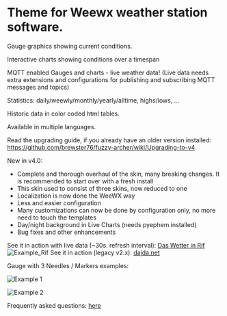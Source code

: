 Theme for Weewx weather station software.
============
Gauge graphics showing current conditions.

Interactive charts showing conditions over a timespan

MQTT enabled Gauges and charts - live weather data! 
(Live data needs extra extensions and configurations for publishing and subscribing MQTT messages and topics)

Statistics: daily/weewly/monthly/yearly/alltime, highs/lows, ...

Historic data in color coded html tables.

Available in multiple languages.

Read the upgrading guide, if you already have an older version installed: https://github.com/brewster76/fuzzy-archer/wiki/Upgrading-to-v4

New in v4.0:

- Complete and thorough overhaul of the skin, many breaking changes. It is recommended to start over with a fresh install
- This skin used to consist of three skins, now reduced to one
- Localization is now done the WeeWX way
- Less and easier configuration
- Many customizations can now be done by configuration only, no more need to touch the templates
- Day/night background in Live Charts (needs pyephem installed)
- Bug fixes and other enhancements

See it in action with live data (~30s. refresh interval): 
[Das Wetter in Rif](https://www.kainzbauer.net/weather/Rif/)
![Example_Rif](https://kainzbauer.net/example_rif.png)
See it in action (legacy v2.x): [dajda.net](http://dajda.net/)

Gauge with 3 Needles / Markers examples:

![Example 1](https://github.com/danimaciasperea/fuzzy-archer/blob/master/curImpTempGauge.png)

![Example 2](https://github.com/danimaciasperea/fuzzy-archer/blob/master/inTempGauge.png)

Frequently asked questions: [here](https://github.com/brewster76/fuzzy-archer/issues?q=label%3AFAQ+)
